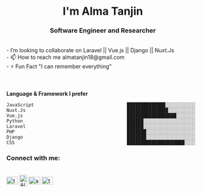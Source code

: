 <h1 align="center">I'm Alma Tanjin</h1>
<h3 align="center">Software Engineer and Researcher</h3><br>
- I’m looking to collaborate on Laravel || Vue.js || Django || Nuxt.Js<br>
- 📫 How to reach me almatanjin18@gmail.com<br>
- ⚡ Fun Fact "I can remember everything"<br>
<br><br>

**Language & Framework I prefer** 

```text
JavaScript                                  ██████████████░░░░░░░░░░░ 
Nuxt.Js                                     ███████████████░░░░░░░░░░ 
Vue.js                                      ██████████████████░░░░░░░
Python                                      ██████░░░░░░░░░░░░░░░░░░░
Laravel                                     ██████░░░░░░░░░░░░░░░░░░░  
PHP                                         ███████░░░░░░░░░░░░░░░░░░   
Django                                      ███████░░░░░░░░░░░░░░░░░░   
CSS                                         █████████████████████░░░░
```

<h3 align="left">Connect with me:</h3><br>
<a href="https://twitter.com/tanjin_alma" target="blank"><img align="center" src="https://raw.githubusercontent.com/rahuldkjain/github-profile-readme-generator/master/src/images/icons/Social/twitter.svg" align="center" alt="tanjin_alma" height="20" width="30" /></a>
<a href="https://www.linkedin.com/in/alma-tanjin-88339324a/" target="blank"><img align="center" src="https://raw.githubusercontent.com/rahuldkjain/github-profile-readme-generator/master/src/images/icons/Social/linked-in-alt.svg" alt="Alma" height="30" width="20" /></a>
<a href="https://www.facebook.com/alma.tanjin.1/" target="blank"><img align="center" src="https://raw.githubusercontent.com/rahuldkjain/github-profile-readme-generator/master/src/images/icons/Social/facebook.svg" alt="almatanjin" height="20" width="30" /></a>
<a href="https://www.instagram.com/tajinalma/" target="blank"><img align="center" src="https://raw.githubusercontent.com/rahuldkjain/github-profile-readme-generator/master/src/images/icons/Social/instagram.svg" alt="tanjinalma" height="20" width="30" /></a>
<!---
almatanjin/almatanjin is a ✨ special ✨ repository because its `README.md` (this file) appears on your GitHub profile.
You can click the Preview link to take a look at your changes.
--->
